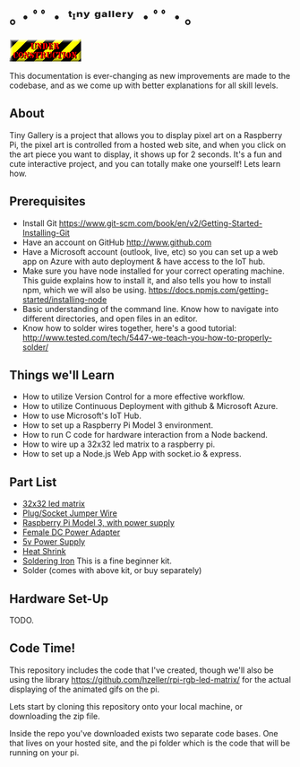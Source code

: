 ｡・ﾟﾟ・ ᵗᶦⁿʸ ᵍᵃˡˡᵉʳʸ ・ﾟﾟ・｡
====================

![alt text](uc.gif "Under Construction")

<div class="align-center">This documentation is ever-changing as new improvements are made to the codebase, and as we come up with better explanations for all skill levels.</div>

About
------------
Tiny Gallery is a project that allows you to display pixel art on a Raspberry Pi, the pixel art is controlled from a hosted web site, and when you click on the art piece you want to display, it shows up for 2 seconds. It's a fun and cute interactive project, and you can totally make one yourself! Lets learn how.

Prerequisites
------------

  - Install Git https://www.git-scm.com/book/en/v2/Getting-Started-Installing-Git
  - Have an account on GitHub http://www.github.com
  - Have a Microsoft account (outlook, live, etc) so you can set up a web app on Azure with auto deployment & have access to the IoT hub.
  - Make sure you have node installed for your correct operating machine. This guide explains how to install it, and also tells you how to install npm, which we will also be using. https://docs.npmjs.com/getting-started/installing-node
  - Basic understanding of the command line. Know how to navigate into different directories, and open files in an editor.
  - Know how to solder wires together, here's a good tutorial: http://www.tested.com/tech/5447-we-teach-you-how-to-properly-solder/


Things we'll Learn
-------

 - How to utilize Version Control for a more effective workflow.
 - How to utilize Continuous Deployment with github & Microsoft Azure.
 - How to use Microsoft's IoT Hub.
 - How to set up a Raspberry Pi Model 3 environment.
 - How to run C code for hardware interaction from a Node backend.
 - How to wire up a 32x32 led matrix to a raspberry pi.
 - How to set up a Node.js Web App with socket.io & express.

Part List
-----

- [32x32 led matrix](https://www.amazon.com/gp/product/B00KHBJPIK/ref=as_li_tl?ie=UTF8&camp=1789&creative=9325&creativeASIN=B00KHBJPIK&linkCode=as2&tag=ohhoe-20&linkId=e948c198e915222e58dea1782899d1ea)
- [Plug/Socket Jumper Wire](https://www.amazon.com/gp/product/B01L5UKAPI/ref=as_li_tl?ie=UTF8&camp=1789&creative=9325&creativeASIN=B01L5UKAPI&linkCode=as2&tag=ohhoe-20&linkId=7503f59de7eee2cf35700c0000fdc226)
- [Raspberry Pi Model 3, with power supply](https://www.amazon.com/gp/product/B01C6EQNNK/ref=as_li_tl?ie=UTF8&camp=1789&creative=9325&creativeASIN=B01C6EQNNK&linkCode=as2&tag=ohhoe-20&linkId=ab7398ae86780f942d377cf0e524c081)
- [Female DC Power Adapter](https://www.amazon.com/gp/product/B00KAE1QGS/ref=as_li_tl?ie=UTF8&camp=1789&creative=9325&creativeASIN=B00KAE1QGS&linkCode=as2&tag=ohhoe-20&linkId=08889d0ad939e08dec7d298610daaf82)
- [5v Power Supply](https://www.amazon.com/gp/product/B01LY5TG5Y/ref=as_li_tl?ie=UTF8&camp=1789&creative=9325&creativeASIN=B01LY5TG5Y&linkCode=as2&tag=ohhoe-20&linkId=305cc6affd70545109cf87946aa3f4fc)
- [Heat Shrink](https://www.amazon.com/gp/product/B00EXLPLTW/ref=as_li_tl?ie=UTF8&camp=1789&creative=9325&creativeASIN=B00EXLPLTW&linkCode=as2&tag=ohhoe-20&linkId=1b5d22ef921059765ac652dfbd23ba3b)
- [Soldering Iron](https://www.amazon.com/Tabiger-Soldering-110V-Adjustable-Temperature-Welding/dp/B01H1IFT54/ref=as_li_ss_tl?s=hi&ie=UTF8&qid=1496174006&sr=1-4&keywords=soldering+iron&linkCode=ll1&tag=ohhoe-20&linkId=3caef8a3dcb210d170d42e9541bd72cb) This is a fine beginner kit.
- Solder (comes with above kit, or buy separately)

Hardware Set-Up
-------

TODO.

Code Time!
-------
This repository includes the code that I've created, though we'll also be using the library https://github.com/hzeller/rpi-rgb-led-matrix/ for the actual displaying of the animated gifs on the pi. 

Lets start by cloning this repository onto your local machine, or downloading the zip file.

Inside the repo you've downloaded exists two separate code bases. One that lives on your hosted site, and the pi folder which is the code that will be running on your pi.